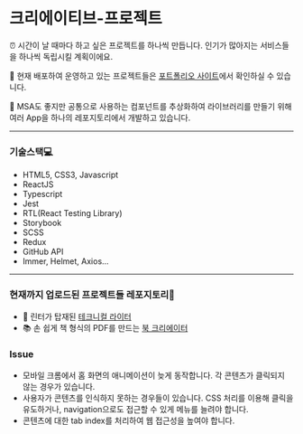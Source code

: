 # 크리에이티브-프로젝트

⏰ 시간이 날 때마다 하고 싶은 프로젝트를 하나씩 만듭니다. 인기가 많아지는 서비스들을 하나씩 독립시킬 계획이에요.

🚀 현재 배포하여 운영하고 있는 프로젝트들은 [포트폴리오 사이트](https://creative-project.netlify.app)에서 확인하실 수 있습니다.

🧐 MSA도 좋지만 공통으로 사용하는 컴포넌트를 추상화하여 라이브러리를 만들기 위해 여러 App을 하나의 레포지토리에서 개발하고 있습니다.

---

### 기술스택💻
- HTML5, CSS3, Javascript
- ReactJS
- Typescript
- Jest
- RTL(React Testing Library)
- Storybook
- SCSS
- Redux
- GitHub API
- Immer, Helmet, Axios...

---
### 현재까지 업로드된 프로젝트들 레포지토리📝

- 📝 린터가 탑재된 [테크니컬 라이터](https://github.com/eunhyulkim/creative-project/tree/main/src/apps/WritingApp)
- 📚 손 쉽게 책 형식의 PDF를 만드는 [북 크리에이터](https://github.com/eunhyulkim/creative-project/tree/main/src/apps/CreateBookApp)

### Issue
- 모바일 크롬에서 홈 화면의 애니메이션이 늦게 동작합니다. 각 콘텐츠가 클릭되지 않는 경우가 있습니다.
- 사용자가 콘텐츠를 인식하지 못하는 경우들이 있습니다. CSS 처리를 이용해 클릭을 유도하거나, navigation으로도 접근할 수 있게 메뉴를 늘려야 합니다.
- 콘텐츠에 대한 tab index를 처리하여 웹 접근성을 높여야 합니다.
